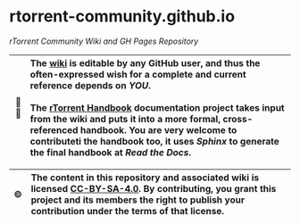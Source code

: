 # rtorrent-community.github.io

*rTorrent Community Wiki and GH Pages Repository*

:busts_in_silhouette: :pencil: | The [wiki](https://github.com/rtorrent-community/rtorrent-community.github.io/wiki) is editable by any GitHub user, and thus the often-expressed wish for a complete and current reference depends on *YOU*. <br /><br /> The [rTorrent Handbook](https://github.com/rtorrent-community/rtorrent-docs#rtorrent-docs) documentation project takes input from the wiki and puts it into a more formal, cross-referenced handbook. You are very welcome to contributeti the handbook too, it uses *Sphinx* to generate the final handbook at *Read the Docs*.
---: | :---

:copyright: | The content in this repository and associated wiki is licensed [CC-BY-SA-4.0](https://creativecommons.org/licenses/by-sa/4.0/). By contributing, you grant this project and its members the right to publish your contribution under the terms of that license.
---: | :---
